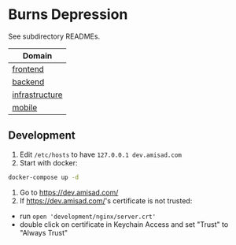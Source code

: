 # Burns Depression

See subdirectory READMEs.

| Domain |
| ----------- |
| [frontend](./frontend/README.md) |
| [backend](./backend/README.md) |
| [infrastructure](./infrastructure/README.md) |
| [mobile](./mobile/README.md) |

## Development

1. Edit `/etc/hosts` to have `127.0.0.1 dev.amisad.com`
1. Start with docker:
  ```sh
  docker-compose up -d
  ```
1. Go to <https://dev.amisad.com/>
1. If <https://dev.amisad.com/>'s certificate is not trusted:
  - run `open 'development/nginx/server.crt'`
  - double click on certificate in Keychain Access and set "Trust" to "Always Trust"
